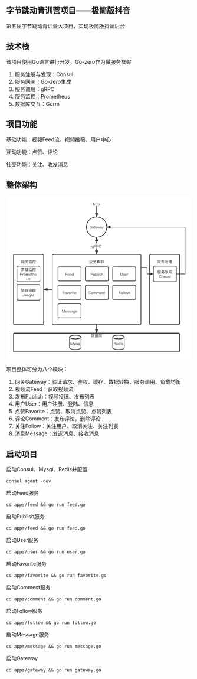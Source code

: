 ## 字节跳动青训营项目——极简版抖音

第五届字节跳动青训营大项目，实现极简版抖音后台

## 技术栈

该项目使用Go语言进行开发，Go-zero作为微服务框架

1. 服务注册与发现：Consul
2. 服务网关：Go-zero生成
3. 服务调用：gRPC
4. 服务监控：Prometheus
5. 数据库交互：Gorm

## 项目功能

基础功能：视频Feed流、视频投稿、用户中心

互动功能：点赞、评论

社交功能：关注、收发消息

## 整体架构

![架构图](./docs/架构图.jpg)

项目整体可分为八个模块：

1. 网关Gateway：验证请求、鉴权、缓存、数据转换、服务调用、负载均衡
2. 视频流Feed：获取视频流
3. 发布Publish：视频投稿、发布列表
4. 用户User：用户注册、登陆、信息
5. 点赞Favorite：点赞、取消点赞、点赞列表
6. 评论Comment：发布评论，删除评论
7. 关注Follow：关注用户、取消关注、关注列表
8. 消息Message：发送消息、接收消息

## 启动项目

启动Consul、Mysql、Redis并配置

```shell
consul agent -dev
```

启动Feed服务  

```shell
cd apps/feed && go run feed.go
```

启动Publish服务

```shell
cd apps/feed && go run feed.go
```

启动User服务

```shell
cd apps/user && go run user.go
```

启动Favorite服务

```shell
cd apps/favorite && go run favorite.go
```

启动Comment服务

```shell
cd apps/comment && go run comment.go
```

启动Follow服务

```shell
cd apps/follow && go run follow.go
```

启动Message服务

```shell
cd apps/message && go run message.go
```

启动Gateway

```shell
cd apps/gateway && go run gateway.go
```

